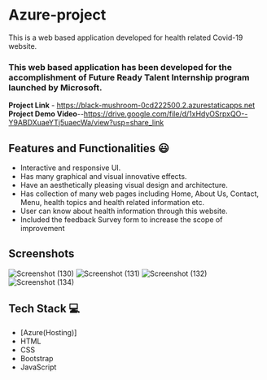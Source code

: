 # Azure-project

This is a web based application developed for health related Covid-19 website.

### This web based application has been developed for the accomplishment of Future Ready Talent Internship program launched by Microsoft.

**Project Link** - https://black-mushroom-0cd222500.2.azurestaticapps.net
**Project Demo Video**--https://drive.google.com/file/d/1xHdyOSrpxQO--Y9ABDXuaeYTj5uaecWa/view?usp=share_link


## Features and Functionalities 😃

- Interactive and responsive UI.
- Has many graphical and visual innovative effects.
- Have an aesthetically pleasing visual design and architecture.
- Has collection of many web pages including Home, About Us, Contact, Menu, health topics and health related information etc.
- User can know about health information through this website.
- Included the feedback Survey form to increase the scope of improvement 

## Screenshots



![Screenshot (130)](https://user-images.githubusercontent.com/67201962/204159157-80530245-c11b-4599-891e-0dbc5a60ba0b.png)
![Screenshot (131)](https://user-images.githubusercontent.com/67201962/204159213-b67f9544-47d5-43a7-b3c1-716bce256631.png)
![Screenshot (132)](https://user-images.githubusercontent.com/67201962/204159239-a680acfe-b00f-4b13-9fca-8dd041807c61.png)
![Screenshot (134)](https://user-images.githubusercontent.com/67201962/204159339-d4b0018b-a1df-4691-8bac-b5636b8a02d7.png)


## Tech Stack 💻

- [Azure(Hosting)]
- HTML
- CSS
- Bootstrap
- JavaScript

